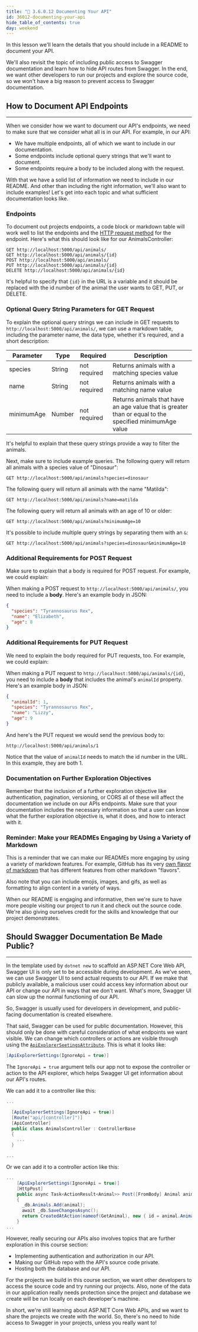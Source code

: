 ```yaml
---
title: "📓 3.6.0.12 Documenting Your API"
id: 36012-documenting-your-api
hide_table_of_contents: true
day: weekend
---
```


In this lesson we'll learn the details that you should include in a README to document your API. 

We'll also revisit the topic of including public access to Swagger documentation and learn how to hide API routes from Swagger. In the end, we want other developers to run our projects and explore the source code, so we won't have a big reason to prevent access to Swagger documentation. 

## How to Document API Endpoints
---

When we consider how we want to document our API's endpoints, we need to make sure that we consider what all is in our API. For example, in our API:

* We have multiple endpoints, all of which we want to include in our documentation.
* Some endpoints include optional query strings that we'll want to document.
* Some endpoints require a body to be included along with the request.

With that we have a solid list of information we need to include in our README. And other than including the right information, we'll also want to include examples! Let's get into each topic and what sufficient documentation looks like.

### Endpoints

To document out projects endpoints, a code block or markdown table will work well to list the endpoints and the [HTTP request method](https://developer.mozilla.org/en-US/docs/Web/HTTP/Methods) for the endpoint. Here's what this should look like for our AnimalsController:

```
GET http://localhost:5000/api/animals/
GET http://localhost:5000/api/animals/{id}
POST http://localhost:5000/api/animals/
PUT http://localhost:5000/api/animals/{id}
DELETE http://localhost:5000/api/animals/{id}
```

It's helpful to specify that `{id}` in the URL is a variable and it should be replaced with the id number of the animal the user wants to GET, PUT, or DELETE.

### Optional Query String Parameters for GET Request

To explain the optional query strings we can include in GET requests to `http://localhost:5000/api/animals/`, we can use a markdown table, including the parameter name, the data type, whether it's required, and a short description:

| Parameter   | Type        |  Required    | Description |
| ----------- | ----------- | -----------  | ----------- |
| species     | String      | not required | Returns animals with a matching species value |
| name        | String      | not required | Returns animals with a matching name value |
| minimumAge  | Number      | not required | Returns animals that have an age value that is greater than or equal to the specified minimumAge value |

It's helpful to explain that these query strings provide a way to filter the animals.

Next, make sure to include example queries. The following query will return all animals with a species value of "Dinosaur":

```
GET http://localhost:5000/api/animals?species=dinosaur
```

The following query will return all animals with the name "Matilda":

```
GET http://localhost:5000/api/animals?name=matilda
```

The following query will return all animals with an age of 10 or older:

```
GET http://localhost:5000/api/animals?minimumAge=10
```

It's possible to include multiple query strings by separating them with an `&`:

```
GET http://localhost:5000/api/animals?species=dinosaur&minimumAge=10
```

### Additional Requirements for POST Request

Make sure to explain that a body is required for POST request. For example, we could explain:

When making a POST request to `http://localhost:5000/api/animals/`, you need to include a **body**. Here's an example body in JSON:

```json
{
  "species": "Tyrannosaurus Rex",
  "name": "Elizabeth",
  "age": 8
}
```

### Additional Requirements for PUT Request

We need to explain the body required for PUT requests, too. For example, we could explain:

When making a PUT request to `http://localhost:5000/api/animals/{id}`, you need to include a **body** that includes the animal's `animalId` property. Here's an example body in JSON:

```json
{
  "animalId": 1,
  "species": "Tyrannosaurus Rex",
  "name": "Lizzy",
  "age": 9
}
```

And here's the PUT request we would send the previous body to:

```
http://localhost:5000/api/animals/1
```

Notice that the value of `animalId` needs to match the id number in the URL. In this example, they are both 1.

### Documentation on Further Exploration Objectives

Remember that the inclusion of a further exploration objective like authentication, pagination, versioning, or CORS all of these will affect the documentation we include on our APIs endpoints. Make sure that your documentation includes the necessary information so that a user can know what the further exploration objective is, what it does, and how to interact with it.

### Reminder: Make your READMEs Engaging by Using a Variety of Markdown

This is a reminder that we can make our READMEs more engaging by using a variety of markdown features. For example, GitHub has its very [own flavor of markdown](https://github.github.com/gfm/) that has different features from other markdown "flavors". 

Also note that you can include emojis, images, and gifs, as well as formatting to align content in a variety of ways.

When our README is engaging and informative, then we're sure to have more people visiting our project to run it and check out the source code. We're also giving ourselves credit for the skills and knowledge that our project demonstrates.

## Should Swagger Documentation Be Made Public?
---

In the template used by `dotnet new` to scaffold an ASP.NET Core Web API, Swagger UI is only set to be accessible during development. As we've seen, we can use Swagger UI to send actual requests to our API. If we make that publicly available, a malicious user could access key information about our API or change our API in ways that we don't want. What's more, Swagger UI can slow up the normal functioning of our API.

So, Swagger is usually used for developers in development, and public-facing documentation is created elsewhere. 

That said, Swagger can be used for public documentation. However, this should only be done with careful consideration of what endpoints we want visible. We can change which controllers or actions are visible through using the [`ApiExplorerSeetingsAttribute`](https://learn.microsoft.com/en-us/dotnet/api/microsoft.aspnetcore.mvc.apiexplorersettingsattribute?view=aspnetcore-6.0). This is what it looks like:

```csharp
[ApiExplorerSettings(IgnoreApi = true)]
```

The `IgnoreApi = true` argument tells our app not to expose the controller or action to the API explorer, which helps Swagger UI get information about our API's routes.

We can add it to a controller like this:

```csharp
...

  [ApiExplorerSettings(IgnoreApi = true)]
  [Route("api/[controller]")]
  [ApiController]
  public class AnimalsController : ControllerBase
  {
    ...
  }

...
```

Or we can add it to a controller action like this:

```csharp
...
    [ApiExplorerSettings(IgnoreApi = true)]
    [HttpPost]
    public async Task<ActionResult<Animal>> Post([FromBody] Animal animal)
    {
      _db.Animals.Add(animal);
      await _db.SaveChangesAsync();
      return CreatedAtAction(nameof(GetAnimal), new { id = animal.AnimalId }, animal);
    }
...
```

However, really securing our APIs also involves topics that are further exploration in this course section: 

* Implementing authentication and authorization in our API. 
* Making our GitHub repo with the API's source code private.
* Hosting both the database and our API.

For the projects we build in this course section, we want other developers to access the source code and try running our projects. Also, none of the data in our application really needs protection since the project and database we create will be run locally on each developer's machine. 

In short, we're still learning about ASP.NET Core Web APIs, and we want to share the projects we create with the world. So, there's no need to hide access to Swagger in your projects, unless you really want to!
